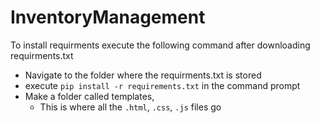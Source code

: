 # InventoryManagement

To install requirments execute the following command after downloading requirments.txt
  - Navigate to the folder where the requirments.txt is stored
  - execute `pip install -r requirements.txt` in the command prompt
  - Make a folder called templates,
    - This is where all the `.html`, `.css`, `.js` files go
